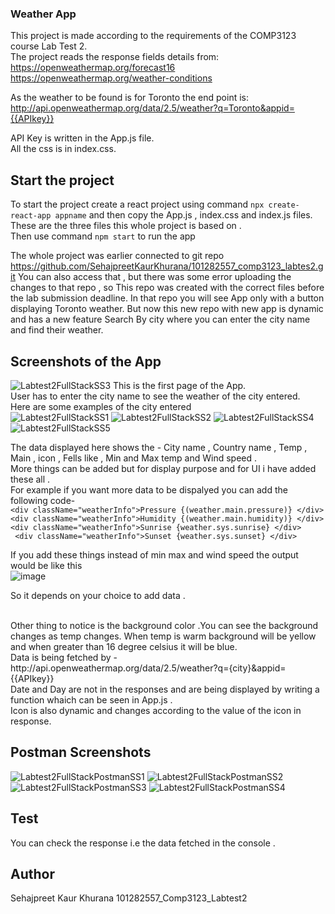 ###  Weather App

This project is made according to the requirements of the COMP3123 course Lab Test 2. <br/>
The project  reads the response fields details from: <br/>
https://openweathermap.org/forecast16  <br/>
https://openweathermap.org/weather-conditions <br/>

As the weather to be found is for Toronto the end point is: <br/>
http://api.openweathermap.org/data/2.5/weather?q=Toronto&appid={{APIkey}} <br/>

API Key  is written in the App.js file.<br/>
All the css is in index.css. <br/>
## Start the project 


To start the project create a react project using command `npx create-react-app appname`
and then copy the App.js , index.css and index.js files. <br/>
These are the three files this whole project is based on . <br/>
Then  use command `npm start` to run the app <br/>

The whole project was earlier connected to git repo
https://github.com/SehajpreetKaurKhurana/101282557_comp3123_labtes2.git
You can also access that , but there was some error uploading the changes to that repo , so This repo was created with the correct files before the lab submission deadline.
In that repo you will see App only with a button displaying Toronto weather. But now this new repo with new app is dynamic and has a new feature Search By city where you can enter the city name and find their weather.
## Screenshots of the App 
![Labtest2FullStackSS3](https://user-images.githubusercontent.com/78088098/144143246-b97ab0d3-947e-422b-8b87-c8bc104da2e9.JPG)
This is the first page  of the App.<br/>
User has to enter the city name to see the weather of the city entered.<br/>
Here are some examples of the city entered<br/>
![Labtest2FullStackSS1](https://user-images.githubusercontent.com/78088098/144143329-10f69061-f305-452c-96fd-da4a404645a6.JPG)
![Labtest2FullStackSS2](https://user-images.githubusercontent.com/78088098/144143344-e86bc8a5-07e8-41d7-9c07-d729ac3e004f.JPG)
![Labtest2FullStackSS4](https://user-images.githubusercontent.com/78088098/144143354-b8457727-1e50-437b-99ba-bc80384fa62c.JPG)
![Labtest2FullStackSS5](https://user-images.githubusercontent.com/78088098/144143359-8a13bcce-e2fc-4be6-940e-0381386912b4.JPG)

The data displayed here shows the - 
City name , Country name , Temp , Main , icon , Fells like , Min and Max temp and Wind speed .  <br/>
More things can be added but for display purpose and for UI i have added these all . <br/>
For example if you want more data to be dispalyed you can add the following code- <br/>
`<div className="weatherInfo">Pressure {(weather.main.pressure)} </div> ` <br/>
`<div className="weatherInfo">Humidity {(weather.main.humidity)} </div>`<br/>
`<div className="weatherInfo">Sunrise {weather.sys.sunrise} </div>`<br/>
` <div className="weatherInfo">Sunset {weather.sys.sunset} </div>`<br/>

If you add these things instead of min max and wind speed the output would be like this <br/>
![image](https://user-images.githubusercontent.com/78088098/144144101-b04b135d-36f1-468d-9c19-b17065511a77.png)

So it depends on your choice to add data .

<br/>
Other thing to notice is the background color .You can see the background changes as temp changes. When temp is warm background will be yellow and when greater than 16 degree celsius  it will be blue.


<br/>
Data is being fetched by - http://api.openweathermap.org/data/2.5/weather?q={city}&appid={{APIkey}} <br/>
Date and Day are not in the responses and are being displayed by writing a function whaich can be seen in App.js .<br/>
Icon is also dynamic and changes according to the value of the icon in response. 

## Postman Screenshots
![Labtest2FullStackPostmanSS1](https://user-images.githubusercontent.com/78088098/144144379-c0b2dcde-8efd-49e8-b930-a8c7bf5aeced.JPG)
![Labtest2FullStackPostmanSS2](https://user-images.githubusercontent.com/78088098/144144387-fb031e04-5cb0-4952-8361-b15a29778480.JPG)
![Labtest2FullStackPostmanSS3](https://user-images.githubusercontent.com/78088098/144144397-7b6b76c9-a0a8-4cf9-ae6e-c8c7fee46c8b.JPG)
![Labtest2FullStackPostmanSS4](https://user-images.githubusercontent.com/78088098/144144405-418667e6-22e5-435b-b2b4-6d29983a6e86.JPG)


## Test
You can check the response i.e the data fetched in the console . 

## Author
Sehajpreet Kaur Khurana
101282557_Comp3123_Labtest2
